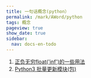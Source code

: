 ```yaml
---
title: 一句话概念(python）
permalink: /mark/AWord/python
tags: 概念
pageview: true
show_date: true
sidebar:
  nav: docs-en-todo
---
```

1. [正负无穷float('inf')的一些用法](https://www.cnblogs.com/zxmbky/p/9306246.html)
2. [Python3 批量更新模块(包)](https://blog.csdn.net/sinat_36438332/article/details/90343357)
